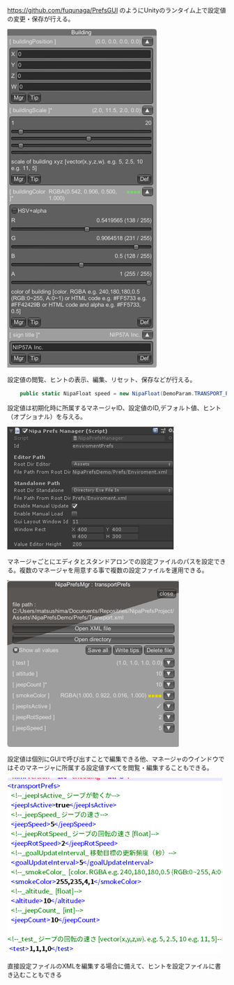https://github.com/fuqunaga/PrefsGUI のようにUnityのランタイム上で設定値の変更・保存が行える。



![edit.png](Docs/edit.png)


設定値の閲覧、ヒントの表示、編集、リセット、保存などが行える。

```` csharp
    public static NipaFloat speed = new NipaFloat(DemoParam.TRANSPORT_PREFS, "jeepSpeed", 5f, "ジープのスピード");
````
設定値は初期化時に所属するマネージャID、設定値のID,デフォルト値、ヒント（オプショナル）を与える。


![inspector.png](Docs/inspector.png)

マネージャごとにエディタとスタンドアロンでの設定ファイルのパスを設定できる。複数のマネージャを用意する事で複数の設定ファイルを運用できる。

![mgr.png](Docs/mgr.png)

設定値は個別にGUIで呼び出すことで編集できる他、マネージャのウインドウではそのマネージャに所属する設定値すべてを閲覧・編集することもできる。


![xml.png](Docs/xml.png)

直接設定ファイルのXMLを編集する場合に備えて、ヒントを設定ファイルに書き込むこともできる

